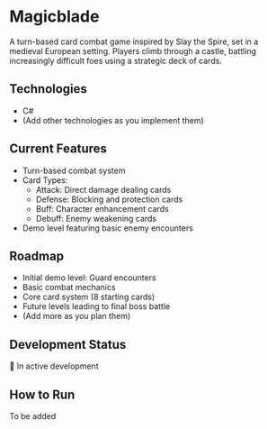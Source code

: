 # Magicblade

A turn-based card combat game inspired by Slay the Spire, set in a medieval European setting. Players climb through a castle, battling increasingly difficult foes using a strategic deck of cards.

## Technologies
- C#
- (Add other technologies as you implement them)

## Current Features
- Turn-based combat system
- Card Types:
  - Attack: Direct damage dealing cards
  - Defense: Blocking and protection cards
  - Buff: Character enhancement cards
  - Debuff: Enemy weakening cards
- Demo level featuring basic enemy encounters

## Roadmap
- Initial demo level: Guard encounters
- Basic combat mechanics
- Core card system (8 starting cards)
- Future levels leading to final boss battle
- (Add more as you plan them)

## Development Status
🚧 In active development

## How to Run
To be added
